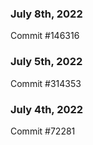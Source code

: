 ### July 8th, 2022

Commit #146316

### July 5th, 2022

Commit #314353


### July 4th, 2022

Commit #72281
